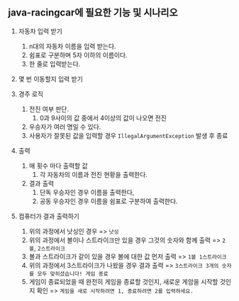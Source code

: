 ## java-racingcar에 필요한 기능 및 시나리오
1. 자동차 입력 받기
   1. n대의 자동차 이름을 입력 받는다.
   2. 쉼표로 구분하며 5자 이하의 이름이다.
   3. 한 줄로 입력받는다.
2. 몇 번 이동할지 입력 받기

2. 경주 로직
    1. 전진 여부 판단.
        1. 0과 9사이의 값 중에서 4이상의 값이 나오면 전진
    2. 우승자가 여러 명일 수 있다.
    3. 사용자가 잘못된 값을 입력할 경우 `IllegalArgumentException` 발생 후 종료


3. 출력
   1. 매 횟수 마다 출력할 값
      1. 각 자동차의 이름과 전진 현황을 출력한다.
   2. 결과 출력
      1. 단독 우승자인 경우 이름을 출력한다,
      2. 공동 우승자인 경우 이름을 쉼표로 구분하여 출력한다.


4. 컴퓨터가 결과 출력하기
    1. 위의 과정에서 낫싱인 경우 => `낫싱`
    2. 위의 과정에서 볼이나 스트라이크만 있을 경우 그것의 숫자와 함께 출력 => `2볼`, `2스트라이크`
    3. 볼과 스트라이크가 같이 있을 경우 볼에 대한 값 먼저 출력 => `1볼 1스트라이크`
    4. 위의 과정에서 3스트라이크가 나왔을 경우 결과 출력 => `3스트라이크 3개의 숫자를 모두 맞히셨습니다! 게임 종료`
    5. 게임이 종료되었을 때 완전히 게임을 종료할 것인지, 새로운 게암을 시작할 것인지 확인 => `게임을 새로 시작하려면 1, 종료하려면 2를 입력하세요.`